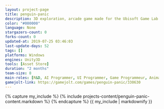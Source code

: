 ```yaml
---
layout: project-page
title: penguin-panic
description: 3D exploration, arcade game made for the Ubisoft Game Lab Competition 2018
color: "#000000"
language: None
stargazers-count: 0
forks-count: 0
updated-at: 2019-07-25 03:46:03
last-update-days: 52
tags: []
platforms: Windows
engines: Unity3D
tools: [Asset Store]
duration: "2 months"
team-size: 8
main-roles: [R&D, AI Programmer, UI Programmer, Game Programmeur, Animator]
gamejolt-link: https://gamejolt.com/games/penguin-panic/330630
---
```

<!---
Gregoire Boiron <gregoire.boiron@gmail.com>
Copyright (c) 2018-2019 Gregoire Boiron  All Rights Reserved.
--->

{% capture my_include %}
{% include projects-content/penguin-panic-content.markdown %}
{% endcapture %}
{{ my_include | markdownify }}

